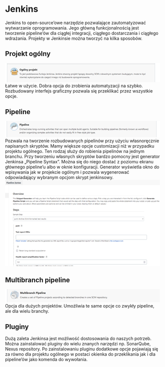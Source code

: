 # Jenkins

Jenkins to open-source’owe narzędzie pozwalające zautomatyzować wytwarzanie oprogramowania. Jego główną funkcjonalnością jest tworzenie pipeline’ów dla ciągłej integracji, ciągłego dostarczania i ciągłego wdrażania. Projekty w Jenkinsie można tworzyć na kilka sposobów.

## Projekt ogólny
![Image](https://github.com/mbielak1/mbielak1.github.io/blob/9bfe9e540b4245e57496c243707763ea9580b151/Obraz1.png)
<br />
Łatwe w użycie. Dobra opcja do zrobienia automatyzacji na szybko. Rozbudowany interfejs graficzny pozwala się przeklikać przez wszystkie opcje.

## Pipeline
![Image](https://github.com/mbielak1/mbielak1.github.io/blob/6a1347e1185ae11a32dd6e6fe65f087cf3398ef8/Obraz2.png)
<br />
Pozwala na tworzenie rozbudowanych pipelinów przy użyciu własnoręcznie napisanych skryptów. Mamy większe opcje customizacji niż w przypadku projektu ogólnego. Ten rodzaj służy do robienia pipelinów na jednym branchu. Przy tworzeniu własnych skryptów bardzo pomocny jest generator Jenkinsa „Pipeline Syntax”. Można się do niego dostać z poziomu ekranu głównego pipeline’u albo w oknie konfiguracji. Generator wyświetla okno do wpisywania jak w projekcie ogólnym i pozwala wygenerować odpowiadający wybranym opcjom skrypt jenkinsowy.
<br />
![Image](https://github.com/mbielak1/mbielak1.github.io/blob/6a1347e1185ae11a32dd6e6fe65f087cf3398ef8/Obraz4.png)
<br />
## Multibranch pipeline
![Image](https://github.com/mbielak1/mbielak1.github.io/blob/6a1347e1185ae11a32dd6e6fe65f087cf3398ef8/Obraz3.png)
<br />
Opcja dla dużych projektów. Umożliwia te same opcje co zwykły pipeline, ale dla wielu branchy.

## Pluginy

Dużą zaleta Jenkinsa jest możliwość dostosowania do naszych potrzeb. Można zainstalować pluginy do wielu znanych narzędzi np. SonarQube, Nexus repository. Po zainstalowaniu pluginu dodatkowe opcje pojawiają się za równo dla projektu ogólnego w postaci okienka do przeklikania jak i dla pipeline’ów jako komenda do wywołania.


